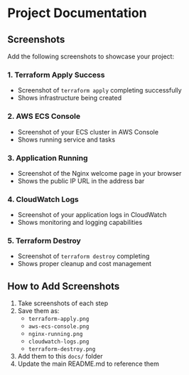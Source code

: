 # Project Documentation

## Screenshots

Add the following screenshots to showcase your project:

### 1. Terraform Apply Success
- Screenshot of `terraform apply` completing successfully
- Shows infrastructure being created

### 2. AWS ECS Console
- Screenshot of your ECS cluster in AWS Console
- Shows running service and tasks

### 3. Application Running
- Screenshot of the Nginx welcome page in your browser
- Shows the public IP URL in the address bar

### 4. CloudWatch Logs
- Screenshot of your application logs in CloudWatch
- Shows monitoring and logging capabilities

### 5. Terraform Destroy
- Screenshot of `terraform destroy` completing
- Shows proper cleanup and cost management

## How to Add Screenshots

1. Take screenshots of each step
2. Save them as:
   - `terraform-apply.png`
   - `aws-ecs-console.png`
   - `nginx-running.png`
   - `cloudwatch-logs.png`
   - `terraform-destroy.png`
3. Add them to this `docs/` folder
4. Update the main README.md to reference them
